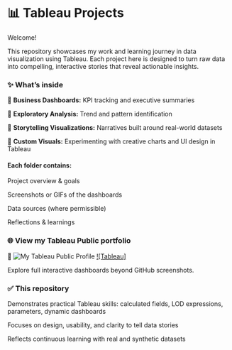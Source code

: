 # 📊 Tableau Projects

Welcome!

This repository showcases my work and learning journey in data visualization using Tableau. Each project here is designed to turn raw data into compelling, interactive stories that reveal actionable insights.

### ✨ What’s inside

📌 **Business Dashboards:** KPI tracking and executive summaries

📌 **Exploratory Analysis:** Trend and pattern identification

📌 **Storytelling Visualizations:** Narratives built around real-world datasets

📌 **Custom Visuals:** Experimenting with creative charts and UI design in Tableau

#### Each folder contains:

Project overview & goals

Screenshots or GIFs of the dashboards

Data sources (where permissible)

Reflections & learnings

### 🌐 View my Tableau Public portfolio

🔗 ![My Tableau Public Profile](https://public.tableau.com/app/profile/komal.gupta7818/vizzes)
[![Tableau]](https://public.tableau.com/app/profile/komal.gupta7818/vizzes)

Explore full interactive dashboards beyond GitHub screenshots.

### ✅ This repository
Demonstrates practical Tableau skills: calculated fields, LOD expressions, parameters, dynamic dashboards

Focuses on design, usability, and clarity to tell data stories

Reflects continuous learning with real and synthetic datasets

